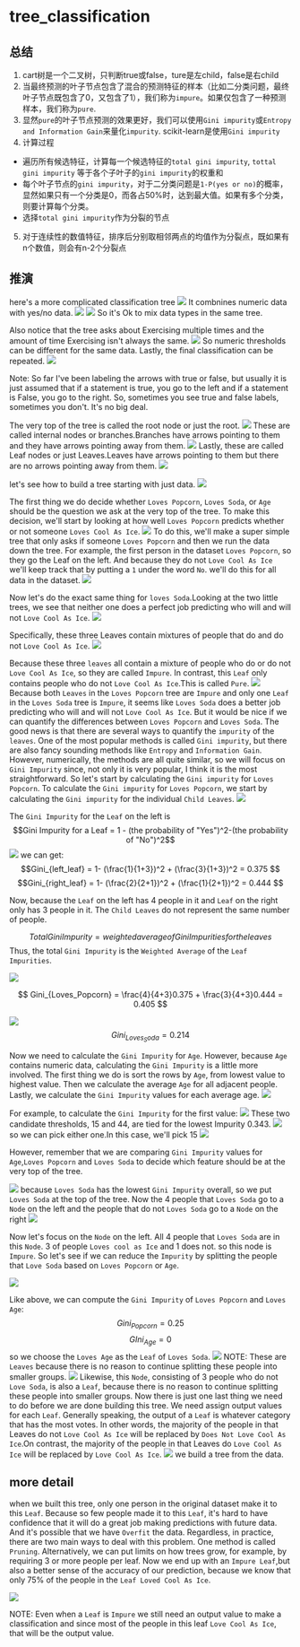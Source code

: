 # tree_classification

## 总结

1. cart树是一个二叉树，只判断true或false，ture是左child，false是右child
2. 当最终预测的叶子节点包含了混合的预测特征的样本（比如二分类问题，最终叶子节点既包含了0，又包含了1），我们称为`impure`。如果仅包含了一种预测样本，我们称为`pure`.
3. 显然`pure`的叶子节点预测的效果更好，我们可以使用`Gini impurity`或`Entropy and Information Gain`来量化`impurity`. scikit-learn是使用`Gini impurity`
4. 计算过程
  - 遍历所有候选特征，计算每一个候选特征的`total gini impurity`, `tottal gini impurity` 等于各个子叶子的`gini impurity`的权重和
  - 每个叶子节点的`gini impurity`，对于二分类问题是`1-P(yes or no)`的概率，显然如果只有一个分类是0，而各占50%时，达到最大值。如果有多个分类，则要计算每个分类。
  - 选择`total gini impurity`作为分裂的节点
5. 对于连续性的数值特征，排序后分别取相邻两点的均值作为分裂点，既如果有n个数值，则会有n-2个分裂点




## 推演
here's a more complicated classification tree
![](./alg_tree_classification/1.png)
It combnines numeric data with yes/no data.
![](./alg_tree_classification/2.png)
![](./alg_tree_classification/3.png)
So it's Ok to mix data types in the same tree.

Also notice that the tree asks about Exercising multiple times and the amount of time Exercising isn't always the same.
![](./alg_tree_classification/4.png)
So numeric thresholds can be different for the same data.
Lastly, the final classification can be repeated.
![](./alg_tree_classification/5.png)

Note: So far I've been labeling the arrows with true or false, but usually it is just assumed that if a statement is true, you go to the left and if a statement is False, you go to the right. So, sometimes you see true and false labels, sometimes you don't. It's no big deal.

The very top of the tree is called the root node or just the root.
![](./alg_tree_classification/6.png)
These are called internal nodes or branches.Branches have arrows pointing to them and they have arrows pointing away from them.
![](./alg_tree_classification/7.png)
Lastly, these are called Leaf nodes or just Leaves.Leaves have arrows pointing to them but there are no arrows pointing away from them.
![](./alg_tree_classification/8.png)


let's see how to build a tree starting with just data.
![](./alg_tree_classification/9.png)

The first thing we do decide whether `Loves Popcorn`, `Loves Soda`, or `Age` should be the question we ask at the very top of the tree.
To make this decision, we'll start by looking at how well `Loves Popcorn` predicts whether or not someone `Loves Cool As Ice`.
![](./alg_tree_classification/10.png)
To do this, we'll make a super simple tree that only asks if someone `Loves Popcorn` and then we run the data down the tree. For example, the first person in the dataset `Loves Popcorn`, so they go the Leaf on the left. And because they do not `Love Cool As Ice` we'll keep track that by putting a `1` under the word `No`.
we'll do this for all data in the dataset.
![](./alg_tree_classification/11.gif)

Now let's do the exact same thing for `loves Soda`.Looking at the two little trees, we see that neither one does a perfect job predicting who will and will not `Love Cool As Ice`.
![](./alg_tree_classification/12.png)

Specifically, these three Leaves contain mixtures of people that do and do not `Love Cool As Ice`.
![](./alg_tree_classification/13.png)

Because these three `leaves` all contain a mixture of people who do or do not `Love Cool As Ice`, so they are called `Impure`.
In contrast, this `Leaf` only contains people who do not `Love Cool As Ice`.This is called `Pure`.
![](./alg_tree_classification/14.png)
Because both `Leaves` in the `Loves Popcorn` tree are `Impure` and only one `Leaf` in the `Loves Soda` tree is `Impure`, it seems like `Loves Soda` does a better job predicting who will and will not `Love Cool As Ice`. But it would be nice if we can quantify the differences between `Loves Popcorn` and `Loves Soda`. 
The good news is that there are several ways to quantify the `impurity` of the `leaves`. One of the most popular methods is called `Gini impurity`, but there are also fancy sounding methods like `Entropy` and `Information Gain`. However, numerically, the methods are all quite similar, so we will focus on `Gini Impurity` since, not only it is very popular, I think it is the most straightforward.
So let's start by calculating the `Gini impurity` for `Loves Popcorn`.
To calculate the `Gini impurity` for `Loves Popcorn`, we start by calculating the `Gini impurity` for the individual `Child Leaves`.
![](./alg_tree_classification/15.png)


The `Gini Impurity` for the `Leaf` on the left is 
$$Gini Impurity for a Leaf = 1 - (the probability of "Yes")^2-(the probability of "No")^2$$
![](./alg_tree_classification/16.gif)
we can get:
$$Gini_{left_leaf} = 1- (\frac{1}{1+3})^2 + (\frac{3}{1+3})^2 = 0.375 $$
$$Gini_{right_leaf} = 1- (\frac{2}{2+1})^2 + (\frac{1}{2+1})^2 = 0.444 $$

Now, because the `Leaf` on the left has 4 people in it and `Leaf` on the right only has 3 people in it. The `Child Leaves` do not represent the same number of people.

$$ Total Gini Impurity = weighted average of Gini Impurities for the leaves $$
Thus, the total `Gini Impurity` is the `Weighted Average` of the `Leaf Impurities`.

![](./alg_tree_classification/17.gif)

$$ Gini_{Loves_Popcorn} = \frac{4}{4+3}0.375 + \frac{3}{4+3}0.444 = 0.405 $$

![](./alg_tree_classification/18.png)
$$ Gini_{Loves_Soda} = 0.214 $$


Now we need to calculate the `Gini Impurity` for `Age`. However, because `Age` contains numeric data, calculating the `Gini Impurity` is a little more involved.
The first thing we do is sort the rows by `Age`, from lowest value to highest value. Then we calculate the average `Age` for all adjacent people. Lastly, we calculate the `Gini Impurity` values for each average age.
![](./alg_tree_classification/19.gif)

For example, to calculate the `Gini Impurity` for the first value:
![](./alg_tree_classification/20.gif)
These two candidate thresholds, 15 and 44, are tied for the lowest Impurity 0.343.
![](./alg_tree_classification/21.png)
so we can pick either one.In this case, we'll pick 15
![](./alg_tree_classification/22.png)

However, remember that we are comparing `Gini Impurity` values for `Age`,`Loves Popcorn` and `Loves Soda` to decide which feature should be at the very top of the tree.

![](./alg_tree_classification/23.png)
because `Loves Soda` has the lowest `Gini Impurity` overall, so we put `Loves Soda` at the top of the tree.
Now the 4 people that `Loves Soda` go to a `Node` on the left and the people that do not `Loves Soda` go to a `Node` on the right
![](./alg_tree_classification/24.png)

Now let's focus on the `Node` on the left. All 4 people that `Loves Soda` are in this `Node`. 3 of people `Loves cool as Ice` and 1 does not. so this node is `Impure`. So let's see if we can reduce the `Impurity` by splitting the people that `Love Soda` based on `Loves Popcorn` or `Age`.

![](./alg_tree_classification/25.png)

Like above, we can compute the `Gini Impurity` of `Loves Popcorn` and `Loves Age`:
$$ Gini_{Popcorn} = 0.25 $$
$$ GIni_{Age} = 0 $$
so we choose the `Loves Age` as the `Leaf` of `Loves Soda`.
![](./alg_tree_classification/26.png)
NOTE: These are `Leaves` because there is no reason to continue splitting these people into smaller groups.
![](./alg_tree_classification/27.png)
Likewise, this `Node`, consisting of 3 people who do not `Love Soda`, is also a `Leaf`, because there is no reason to continue splitting these people into smaller groups.
Now there is just one last thing we need to do before we are done building this tree. We need assign output values for each `Leaf`. Generally speaking, the output of a `Leaf` is whatever category that has the most votes. In other words, the majority of the people in that Leaves do not `Love Cool As Ice` will be replaced by `Does Not Love Cool As Ice`.On contrast, the majority of the people in that Leaves do `Love Cool As Ice` will be replaced by `Love Cool As Ice`.
![](./alg_tree_classification/28.png)
we build a tree from the data.


## more detail
when we built this tree, only one person in the original dataset make it to this `Leaf`. Because so few people made it to this `Leaf`, it's hard to have confidence that it will do a great job making predictions with future data. And it's possible that we have `Overfit` the data. Regardless, in practice, there are two main ways to deal with this problem.
One method is called `Pruning`. Alternatively, we can put limits on how trees grow, for example, by requiring 3 or more people per leaf. Now we end up with an `Impure Leaf`,but also a better sense of the accuracy of our prediction, because we know that only 75% of the people in the `Leaf Loved Cool As Ice`.

![](./alg_tree_classification/29.png)

NOTE: Even when a `Leaf` is `Impure` we still need an output value to make a classification and since most of the people in this leaf `Love Cool As Ice`, that will be the output value.










